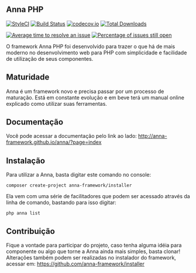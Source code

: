## Anna PHP

[![StyleCI](https://styleci.io/repos/46992617/shield)](https://styleci.io/repos/46992617) 
[![Build Status](https://travis-ci.org/anna-framework/anna.svg?branch=master)](https://travis-ci.org/anna-framework/anna) 
[![codecov.io](https://codecov.io/github/anna-framework/anna/coverage.svg?branch=master)](https://codecov.io/github/anna-framework/anna?branch=master) 
[![Total Downloads](https://img.shields.io/packagist/dt/anna-framework/anna.svg?style=flat-square)](https://packagist.org/packages/anna-framework/anna) 

[![Average time to resolve an issue](http://isitmaintained.com/badge/resolution/anna-framework/anna.svg)](http://isitmaintained.com/project/anna-framework/anna "Average time to resolve an issue")
[![Percentage of issues still open](http://isitmaintained.com/badge/open/anna-framework/anna.svg)](http://isitmaintained.com/project/anna-framework/anna "Percentage of issues still open")



O framework Anna PHP foi desenvolvido para trazer o que há de mais moderno no desenvolvimento web para PHP com simplicidade
e facilidade de utilização de seus componentes.

## Maturidade

Anna é um framework novo e precisa passar por um processo de maturação. Está em constante evolução e em beve terá um manual online explicado como utilizar
suas ferramentas.

## Documentação
Você pode acessar a documentação pelo link ao lado: http://anna-framework.github.io/anna/?page=index

## Instalação
Para utilizar a Anna, basta digitar este comando no console:

```
composer create-project anna-framework/installer
```

Ela vem com uma série de facilitadores que podem ser acessado através da linha de comando, bastando para isso digitar:
```
php anna list
```

## Contribuição
Fique a vontade para participar do projeto, caso tenha alguma idéia para componente ou algo que torne a Anna ainda mais simples, basta clonar!
Alterações também podem ser realizadas no instalador do framework, acessar em: https://github.com/anna-framework/installer
